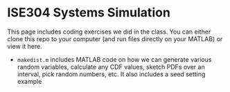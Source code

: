 # ISE304 Systems Simulation
This page includes coding exercises we did in the class. You can either clone this repo to your computer (and run files directly on your MATLAB) or view it here.
* `makedist.m` includes MATLAB code on how we can generate various random variables, calculate any CDF values, sketch PDFs over an interval, pick random numbers, etc. It also includes a seed setting example
